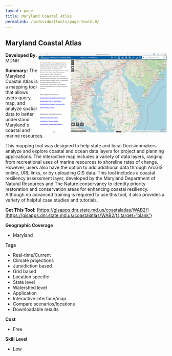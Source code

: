 ```yaml
---
layout: page
title: Maryland Coastal Atlas
permalink: /individualtools/page-tool6.0/
---
```

## Maryland Coastal Atlas

<img src="/images/scaled_250_400/TOOLID_6.0_ScreenCapture-1.png" style="max-height:250px;max-width:400;" align="right"/>

**Developed By:** MDNR

**Summary:** The Maryland Coastal Atlas is a mapping tool that allows users query, map, and analyze spatial data to better understand Maryland's coastal and marine resources. 

This mapping tool was designed to help state and local Decisionmakers analyze and explore coastal and ocean data layers for project and planning applications. The interactive map includes a variety of data layers, ranging from recreational uses of marine resources to shoreline rates of change. However, users also have the option to add additional data through ArcGIS online, URL links, or by uploading GIS data. This tool includes a coastal resiliency assessment layer, developed by the Maryland Department of Natural Resources and The Nature conservancy to identity priority restoration and conservation areas for enhancing coastal resiliency. Although no advanced training is required to use this tool, it also provides a variety of helpful case studies and tutorials. 

**Get This Tool:** [https://gisapps.dnr.state.md.us/coastalatlas/WAB2/](https://gisapps.dnr.state.md.us/coastalatlas/WAB2/){:target='blank'}

**Geographic Coverage**

* Maryland

**Tags**

*  Real-time/Current
*  Climate projections
*  Jursidiction based
*  Grid based
*  Location specific
*  State level
*  Watershed level
*  Application
*  Interactive interface/map
*  Compare scenarios/locations
*  Downloadable results

**Cost**

* Free

**Skill Level**

* Low
